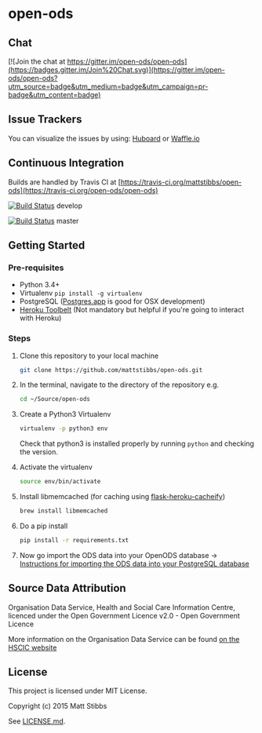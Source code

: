 # open-ods

## Chat
[![Join the chat at https://gitter.im/open-ods/open-ods](https://badges.gitter.im/Join%20Chat.svg)](https://gitter.im/open-ods/open-ods?utm_source=badge&utm_medium=badge&utm_campaign=pr-badge&utm_content=badge)

## Issue Trackers
You can visualize the issues by using: [Huboard](https://huboard.com/open-ods/open-ods#/) or [Waffle.io](https://waffle.io/open-ods/open-ods)

## Continuous Integration
Builds are handled by Travis CI at [https://travis-ci.org/mattstibbs/open-ods](https://travis-ci.org/open-ods/open-ods)

[![Build Status](https://travis-ci.org/open-ods/open-ods.svg?branch=develop)](https://travis-ci.org/mattstibbs/open-ods) develop

[![Build Status](https://travis-ci.org/open-ods/open-ods.svg?branch=master)](https://travis-ci.org/mattstibbs/open-ods) master

## Getting Started

### Pre-requisites
* Python 3.4+
* Virtualenv `pip install -g virtualenv`
* PostgreSQL ([Postgres.app](http://postgresapp.com) is good for OSX development)
* [Heroku Toolbelt](https://toolbelt.heroku.com) (Not mandatory but helpful if you're going to interact with Heroku)

### Steps

1. Clone this repository to your local machine

    ```bash
    git clone https://github.com/mattstibbs/open-ods.git
    ```
  
  
2. In the terminal, navigate to the directory of the repository e.g.

    ```bash
    cd ~/Source/open-ods
    ```


3. Create a Python3 Virtualenv

    ```bash
    virtualenv -p python3 env
    ```

    Check that python3 is installed properly by running `python` and checking the version.



4. Activate the virtualenv

    ```bash
    source env/bin/activate
    ```


5. Install libmemcached (for caching using [flask-heroku-cacheify](http://rdegges.github.io/flask-heroku-cacheify/))

    ```bash
    brew install libmemcached
    ```


6. Do a pip install

    ```bash
    pip install -r requirements.txt
    ```


7. Now go import the ODS data into your OpenODS database -> [Instructions for importing the ODS data into your PostgreSQL database](docs/data_import.md)

## Source Data Attribution
Organisation Data Service, Health and Social Care Information Centre, licenced under the Open Government Licence v2.0  - Open Government Licence

More information on the Organisation Data Service can be found [on the HSCIC website](http://systems.hscic.gov.uk/data/ods)

## License
This project is licensed under MIT License.

Copyright (c) 2015 Matt Stibbs

See [LICENSE.md](LICENSE.md).
